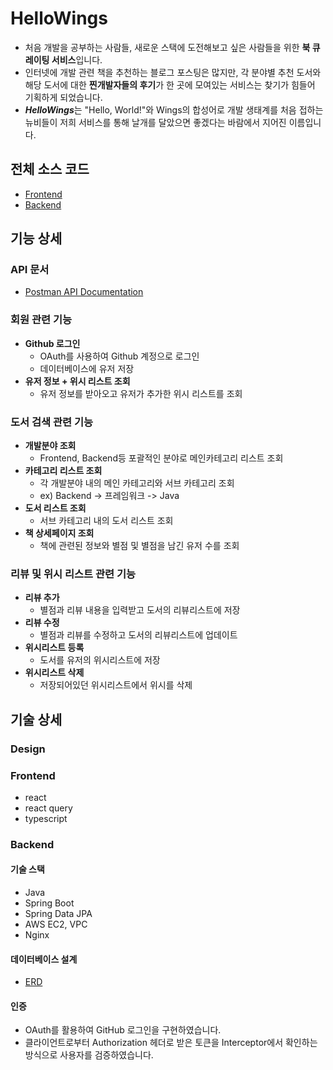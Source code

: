 # HelloWings

- 처음 개발을 공부하는 사람들, 새로운 스택에 도전해보고 싶은 사람들을 위한 **북 큐레이팅 서비스**입니다.
- 인터넷에 개발 관련 책을 추천하는 블로그 포스팅은 많지만, 각 분야별 추천 도서와 해당 도서에 대한 **찐개발자들의 후기**가  한 곳에 모여있는 서비스는 찾기가 힘들어 기획하게 되었습니다. 
- ***HelloWings***는 "Hello, World!"와 Wings의 합성어로 개발 생태계를 처음 접하는 뉴비들이 저희 서비스를 통해 날개를 달았으면 좋겠다는 바람에서 지어진 이름입니다.

## 전체 소스 코드
- [Frontend](https://github.com/GDGSummerHackathon-group15/gdg-group15-frontend)
- [Backend](https://github.com/GDGSummerHackathon-group15/gdg-group15-backend)


## 기능 상세 
### API 문서
- [Postman API Documentation](https://documenter.getpostman.com/view/15287546/Tzm6nGqX)
### 회원 관련 기능
- **Github 로그인**
    - OAuth를 사용하여 Github 계정으로 로그인
    - 데이터베이스에 유저 저장
- **유저 정보 + 위시 리스트 조회**
    - 유저 정보를 받아오고 유저가 추가한 위시 리스트를 조회
### 도서 검색 관련 기능
- **개발분야 조회**
    - Frontend, Backend등 포괄적인 분야로 메인카테고리 리스트 조회
- **카테고리 리스트 조회**
    - 각 개발분야 내의 메인 카테고리와 서브 카테고리 조회
    - ex) Backend -> 프레임워크 -> Java
- **도서 리스트 조회**
    - 서브 카테고리 내의 도서 리스트 조회
- **책 상세페이지 조회**
    - 책에 관련된 정보와 별점 및 별점을 남긴 유저 수를 조회
### 리뷰 및 위시 리스트 관련 기능
- **리뷰 추가**
    - 별점과 리뷰 내용을 입력받고 도서의 리뷰리스트에 저장
- **리뷰 수정**
    - 별점과 리뷰를 수정하고 도서의 리뷰리스트에 업데이트
- **위시리스트 등록**
    - 도서를 유저의 위시리스트에 저장
- **위시리스트 삭제**
    - 저장되어있던 위시리스트에서 위시를 삭제

## 기술 상세
### Design

### Frontend
- react
- react query
- typescript


### Backend
#### 기술 스택
- Java
- Spring Boot
- Spring Data JPA
- AWS EC2, VPC
- Nginx

#### 데이터베이스 설계
- [ERD](https://github.com/GDGSummerHackathon-group15/gdg-group15-backend/wiki/ERD)

#### 인증
- OAuth를 활용하여 GitHub 로그인을 구현하였습니다.
- 클라이언트로부터 Authorization 헤더로 받은 토큰을 Interceptor에서 확인하는 방식으로 사용자를 검증하였습니다.
